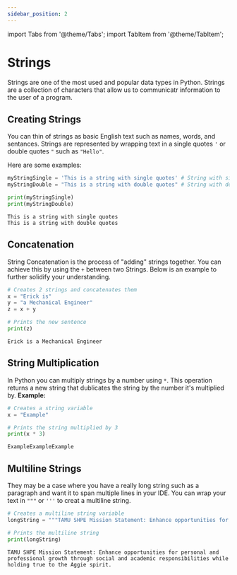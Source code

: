 ```yaml
---
sidebar_position: 2
---
```


import Tabs from '@theme/Tabs';
import TabItem from '@theme/TabItem';

# Strings
Strings are one of the most used and popular data types in Python. Strings are a collection of characters that allow us to communicatr information to the user of a program.

## Creating Strings
You can thin of strings as basic English text such as names, words, and sentances. Strings are represented by wrapping text in a single quotes `'` or  double quotes `"` such as `"Hello"`. 

Here are some examples:

<Tabs>
<TabItem value="Code" label="Code" default>

```python
myStringSingle = 'This is a string with single quotes' # String with single quotes
myStringDouble = "This is a string with double quotes" # String with double quotes

print(myStringSingle)
print(myStringDouble)
```

</TabItem>

<TabItem value="Output" label="Output">

```
This is a string with single quotes
This is a string with double quotes
```

</TabItem>
</Tabs>


## Concatenation

String Concatenation is the process of "adding" strings together. You can achieve this by using the `+` between two Strings. Below is an example to further solidify your understanding. 


<Tabs>
<TabItem value="Code" label="Code" default>

```python
# Creates 2 strings and concatenates them
x = "Erick is"
y = "a Mechanical Engineer"
z = x + y

# Prints the new sentence
print(z)
```

</TabItem>

<TabItem value="Output" label="Output">

```
Erick is a Mechanical Engineer
```

</TabItem>
</Tabs>

## String Multiplication

In Python you can multiply strings by a number using `*`. This operation returns a new string that dublicates the string by the number it's multiplied by.
**Example:**

<Tabs>
<TabItem value="Code" label="Code" default>

```python
# Creates a string variable
x = "Example"

# Prints the string multiplied by 3
print(x * 3)
```

</TabItem>

<TabItem value="Output" label="Output">

```
ExampleExampleExample
```

</TabItem>
</Tabs>

## Multiline Strings

They may be a case where you have a really long string such as a paragraph and want it to span multiple lines in your IDE. You can wrap your text in `"""` or `'''` to creat a multiline string.

<Tabs>
<TabItem value="Code" label="Code" default>

```python
# Creates a multiline string variable
longString = """TAMU SHPE Mission Statement: Enhance opportunities for personal and professional growth through social and academic responsibilities while holding true to the Aggie spirit.""" 

# Prints the multiline string
print(longString)
```

</TabItem>

<TabItem value="Output" label="Output">

```
TAMU SHPE Mission Statement: Enhance opportunities for personal and professional growth through social and academic responsibilities while holding true to the Aggie spirit.
```

</TabItem>
</Tabs>